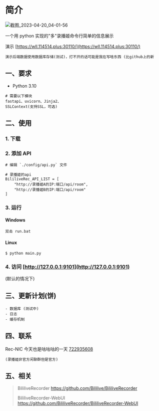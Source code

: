 # 简介

![截图_2023-04-20_04-01-56](https://user-images.githubusercontent.com/39889850/233187311-206378ae-4770-404d-bbf2-45a6cf0ec491.png)


一个用 python 实现的"多"录播姬命令行简单的信息展示

演示 [https://wll.114514.plus:30110/](https://wll.114514.plus:30110/)

    演示后端数据使用数据库存储(测试)，打不开的话可能是我在写啥东西 (比github上的新

## 一、要求

- Python 3.10

```
# 需要以下模块
fastapi、uvicorn、Jinja2、
SSLContext(支持SSL，可选)
```

## 二、使用

### 1. 下载

### 2. 添加 API

```
# 编辑 `./config/api.py` 文件

# 录播姬的api
BililiveRec_API_LIST = [
    "http://录播姬A的IP:端口/api/room",
    "http://录播姬B的IP:端口/api/room"
]
```

### 3. 运行

#### Windows

```
双击 run.bat
```

#### Linux

```
$ python main.py
```

### 4. 访问 [http://127.0.0.1:9101](http://127.0.0.1:9101)

(默认的情况下)

## 三、更新计划(饼)

```
- 数据库 (测试中)
- 日志
- 缓存机制
```

## 四、联系

Rec-NIC 今天也是咕咕咕的一天 [722935608](https://jq.qq.com/?_wv=1027&k=KI1Ly3kG)

    (录播姬非官方闲聊群但是官方)

## 五、相关

> BililiveRecorder https://github.com/Bililive/BililiveRecorder
> 
> BililiveRecorder-WebUI https://github.com/BililiveRecorder/BililiveRecorder-WebUI
